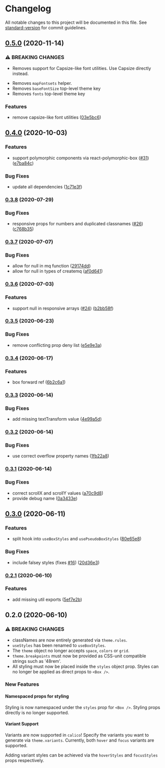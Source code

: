 # Changelog

All notable changes to this project will be documented in this file. See [standard-version](https://github.com/conventional-changelog/standard-version) for commit guidelines.

## [0.5.0](https://github.com/WalltoWall/calico/compare/v0.4.0...v0.5.0) (2020-11-14)


### ⚠ BREAKING CHANGES

* Removes support for Capsize-like font utilities. Use
Capsize directly instead.

- Removes `mapFontsets` helper.
- Removes `baseFontSize` top-level theme key
- Removes `fonts` top-level theme key

### Features

* remove capsize-like font utilities ([03e5bc6](https://github.com/WalltoWall/calico/commit/03e5bc6c2c23b167944ddc7f1cd4491ef1f366c1))

## [0.4.0](https://github.com/WalltoWall/calico/compare/v0.3.8...v0.4.0) (2020-10-03)


### Features

* support polymorphic components via react-polymorphic-box ([#31](https://github.com/WalltoWall/calico/issues/31)) ([e7ba84c](https://github.com/WalltoWall/calico/commit/e7ba84ce1f0fda37baf832619234bb988ef3150c))


### Bug Fixes

* update all dependencies ([1c71e3f](https://github.com/WalltoWall/calico/commit/1c71e3f6c619e2bcc8c6bb1e6ad5a963d95759eb))

### [0.3.8](https://github.com/WalltoWall/calico/compare/v0.3.7...v0.3.8) (2020-07-29)


### Bug Fixes

* responsive props for numbers and duplicated classnames ([#26](https://github.com/WalltoWall/calico/issues/26)) ([c768b35](https://github.com/WalltoWall/calico/commit/c768b357c8ba0a9b36075f6d25531886021b25dc))

### [0.3.7](https://github.com/WalltoWall/calico/compare/v0.3.6...v0.3.7) (2020-07-07)


### Bug Fixes

* allow for null in mq function ([29174dd](https://github.com/WalltoWall/calico/commit/29174dde825864daf1abdf0c134f547af30ee7dc))
* allow for null in types of createmq ([af0d641](https://github.com/WalltoWall/calico/commit/af0d64121f3a26b289f3e7a5dc8d917ce620c0e8))

### [0.3.6](https://github.com/WalltoWall/calico/compare/v0.3.5...v0.3.6) (2020-07-03)


### Features

* support null in responsive arrays ([#24](https://github.com/WalltoWall/calico/issues/24)) ([b2bb58f](https://github.com/WalltoWall/calico/commit/b2bb58f84c7df4a80fb20d083543a6960ffa3d57))

### [0.3.5](https://github.com/WalltoWall/calico/compare/v0.3.4...v0.3.5) (2020-06-23)


### Bug Fixes

* remove conflicting prop deny list ([e5e9e3a](https://github.com/WalltoWall/calico/commit/e5e9e3a83afc6a2caa92c79ec27d3f5ebc2f237a))

### [0.3.4](https://github.com/WalltoWall/calico/compare/v0.3.3...v0.3.4) (2020-06-17)


### Features

* box forward ref ([6b2c6a1](https://github.com/WalltoWall/calico/commit/6b2c6a18e439231b77c3210e4ec8383e95035ab1))

### [0.3.3](https://github.com/WalltoWall/calico/compare/v0.3.2...v0.3.3) (2020-06-14)


### Bug Fixes

* add missing textTransform value ([4e99a5d](https://github.com/WalltoWall/calico/commit/4e99a5dc8e640a6f989d67edff1ce69035d80399))

### [0.3.2](https://github.com/WalltoWall/calico/compare/v0.3.1...v0.3.2) (2020-06-14)


### Bug Fixes

* use correct overflow property names ([1fb22a8](https://github.com/WalltoWall/calico/commit/1fb22a8325ce73aa861038b93a61b233a8580b35))

### [0.3.1](https://github.com/WalltoWall/calico/compare/v0.3.0...v0.3.1) (2020-06-14)


### Bug Fixes

* correct scrollX and scrollY values ([a70c9d8](https://github.com/WalltoWall/calico/commit/a70c9d85aa0eed2e74138c5ef00923a24b490038))
* provide debug name ([0a3433e](https://github.com/WalltoWall/calico/commit/0a3433e0840f21e4930299cf9fc122cd859833a0))

## [0.3.0](https://github.com/WalltoWall/calico/compare/v0.2.1...v0.3.0) (2020-06-11)


### Features

* split hook into `useBoxStyles` and `usePseudoBoxStyles` ([80e65e8](https://github.com/WalltoWall/calico/commit/80e65e84de233d61c766f739945c1a54b1964fe8))


### Bug Fixes

* include falsey styles (fixes [#16](https://github.com/WalltoWall/calico/issues/16)) ([20d36e3](https://github.com/WalltoWall/calico/commit/20d36e33fb794376358fe1412069bfed6d1e2973))

### [0.2.1](https://github.com/WalltoWall/calico/compare/v0.2.0...v0.2.1) (2020-06-10)


### Features

* add missing util exports ([5ef7e2b](https://github.com/WalltoWall/calico/commit/5ef7e2bf2658f47ef6dea3a0c5cb238f2558c3b3))

## 0.2.0 (2020-06-10)

### ⚠ BREAKING CHANGES

- classNames are now entirely generated via `theme.rules`.
- `useStyles` has been renamed to `useBoxStyles`.
- The `theme` object no longer accepts `space`, `colors` or `grid`.
- `theme.breakpoints` must now be provided as CSS-unit compatible strings such
  as '48rem'.
- All styling must now be placed inside the `styles` object prop. Styles can no
  longer be applied as direct props to `<Box />`.

### New Features

#### Namespaced props for styling

Styling is now namespaced under the `styles` prop for `<Box />`. Styling props
directly is no longer supported.

#### Variant Support

Variants are now supported in `calico`! Specify the variants you want to
generate via `theme.variants`. Currently, both `hover` and `focus` variants are
supported.

Adding variant styles can be achieved via the `hoverStyles` and `focusStyles`
props respectively.

